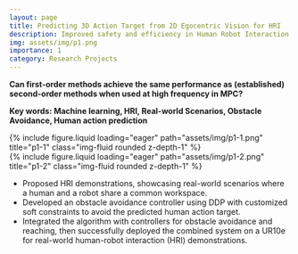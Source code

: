 ```yaml
---
layout: page
title: Predicting 3D Action Target from 2D Egocentric Vision for HRI
description: Improved safety and efficiency in Human Robot Interaction (HRI) with a 3D human action target prediction algorithm from 2D egocentric vision, implemented real-world HRI demonstrations on a UR10e robot. (paper accepted by ICRA 2024)
img: assets/img/p1.png
importance: 1
category: Research Projects
---
```

**Can first-order methods achieve the same performance as (established) second-order methods when used at high frequency in MPC?**

**Key words: Machine learning, HRI, Real-world Scenarios, Obstacle Avoidance, Human action prediction**

<div class="row">
    <div class="col-sm mt-3 mt-md-0">
        {% include figure.liquid loading="eager" path="assets/img/p1-1.png" title="p1-1" class="img-fluid rounded z-depth-1" %}
    </div>
    <div class="col-sm mt-3 mt-md-0">
        {% include figure.liquid loading="eager" path="assets/img/p1-2.png" title="p1-2" class="img-fluid rounded z-depth-1" %}
    </div>
</div>

- Proposed HRI demonstrations, showcasing real-world scenarios where a human and a robot share a common workspace.
- Developed an obstacle avoidance controller using DDP with customized soft constraints to avoid the predicted human action target.
- Integrated the algorithm with controllers for obstacle avoidance and reaching, then successfully deployed the combined system on a UR10e for real-world human-robot interaction (HRI) demonstrations.

